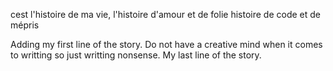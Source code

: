 cest l'histoire de ma vie,
l'histoire d'amour et de folie
histoire de code et de mépris


Adding my first line of the story.
Do not have a creative mind when it comes to writting so just writting nonsense.
My last line of the story.